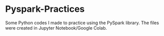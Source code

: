 # Pyspark-Practices
<p>Some Python codes I made to practice using the PySpark library. The files were created in Jupyter Notebook/Google Colab.</p>
